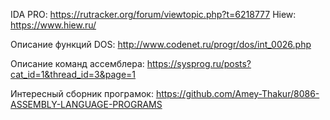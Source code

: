 IDA PRO: https://rutracker.org/forum/viewtopic.php?t=6218777
Hiew: https://www.hiew.ru/

Описание функций DOS: http://www.codenet.ru/progr/dos/int_0026.php

Описание команд ассемблера: https://sysprog.ru/posts?cat_id=1&thread_id=3&page=1

Интересный сборник програмок: https://github.com/Amey-Thakur/8086-ASSEMBLY-LANGUAGE-PROGRAMS